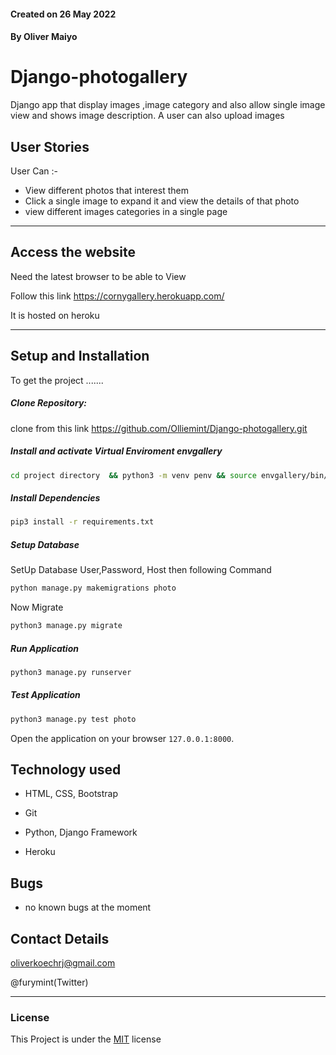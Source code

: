 #### Created on 26 May 2022
#### By Oliver Maiyo

# Django-photogallery
Django app that display images ,image category and also allow single image view and shows image description. A user can also upload images

## User Stories  
User Can :-

* View different photos that interest them  
* Click a single image to expand it and view the details of that photo  
* view different images categories in a single page 
 

---
## Access the website
Need the latest browser to be able to View

Follow this link https://cornygallery.herokuapp.com/

It is hosted on heroku

---

## Setup and Installation  
To get the project .......  
  
##### Clone Repository:  

clone from this link https://github.com/Olliemint/Django-photogallery.git

##### Install and activate Virtual Enviroment envgallery  
 ```bash 
cd project directory  && python3 -m venv penv && source envgallery/bin/activate 
```  
##### Install Dependencies  
 ```bash 
 pip3 install -r requirements.txt 
```  
##### Setup Database  
  SetUp Database User,Password, Host then following Command  
 ```bash 
python manage.py makemigrations photo 
 ``` 
 Now Migrate  
 ```bash 
 python3 manage.py migrate 
```
##### Run Application  
 ```bash 
 python3 manage.py runserver
```
##### Test Application  
 ```bash 
 python3 manage.py test photo
```
Open the application on your browser `127.0.0.1:8000`.  
  
  
## Technology used  
  
* HTML, CSS, Bootstrap

* Git

* Python, Django Framework

* Heroku 
  
  
## Bugs  
* no known bugs at the moment
  
## Contact Details
oliverkoechrj@gmail.com

@furymint(Twitter)


---

### License
This Project is under the [MIT](LICENSE) license
